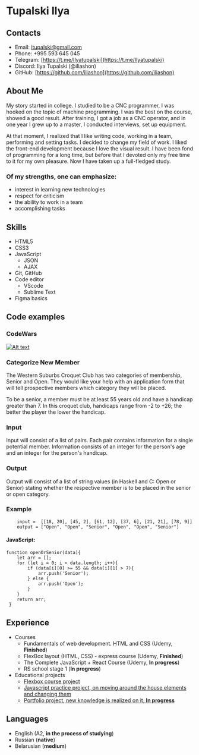 # Tupalski Ilya
## Contacts

+ Email: [itupalski@gmail.com](itupalski@gmail.com)
+ Phone: +995 593 645 045
+ Telegram: [https://t.me/Ilyatupalski](https://t.me/Ilyatupalski)
+ Discord: Ilya Tupalski (@iliashon)
+ GitHub: [https://github.com/iliashon](https://github.com/iliashon)


## About Me
My story started in college. I studied to be a CNC programmer, I was hooked on the topic of machine programming. I was the best on the course, showed a good result. After training, I got a job as a CNC operator, and in one year I grew up to a master, I conducted interviews, set up equipment.

At that moment, I realized that I like writing code, working in a team, performing and setting tasks. I decided to change my field of work. I liked the front-end development because I love the visual result. I have been fond of programming for a long time, but before that I devoted only my free time to it for my own pleasure. Now I have taken up a full-fledged study.


 ### Of my strengths, one can emphasize: 
 
  + interest in learning new technologies
  + respect for criticism
  + the ability to work in a team
  + accomplishing tasks



## Skills
+ HTML5
+ CSS3
+ JavaScript
    + JSON
    + AJAX
+ Git, GitHub
+ Code editor
    + VScode
    + Sublime Text
+ Figma basics



## Code examples
### CodeWars
[![Alt text](https://www.codewars.com/users/Tupalski/badges/large)](https://www.codewars.com/users/Tupalski)
### Categorize New Member
The Western Suburbs Croquet Club has two categories of membership, Senior and Open. They would like your help with an application form that will tell prospective members which category they will be placed.

To be a senior, a member must be at least 55 years old and have a handicap greater than 7. In this croquet club, handicaps range from -2 to +26; the better the player the lower the handicap.

### Input
Input will consist of a list of pairs. Each pair contains information for a single potential member. Information consists of an integer for the person's age and an integer for the person's handicap.

### Output
Output will consist of a list of string values (in Haskell and C: Open or Senior) stating whether the respective member is to be placed in the senior or open category.
### Example
```
    input =  [[18, 20], [45, 2], [61, 12], [37, 6], [21, 21], [78, 9]]
    output = ["Open", "Open", "Senior", "Open", "Open", "Senior"]
```
#### JavaScript:
```
function openOrSenior(data){
    let arr = [];
    for (let i = 0; i < data.length; i++){
        if (data[i][0] >= 55 && data[i][1] > 7){
            arr.push('Senior');
        } else {
            arr.push('Open');
        }
    }
    return arr;
 }
 ```



## Experience
+ Сourses
    + Fundamentals of web development. HTML and CSS (Udemy, __Finished__)
    + FlexBox layout (HTML, CSS) - express course (Udemy, __Finished__)
    + The Complete JavaScript + React Course (Udemy, __In progress__)
    + RS school stage 1 (__In progress__)
+ Educational projects 
    + [Flexbox course project](https://github.com/iliashon/Project_easyCode)
    + [Javascript practice project, on moving around the house elements and changing them](https://github.com/iliashon/Project_mars_JS)
    + [Portfolio project, new knowledge is realized on it, __In progress__](https://github.com/iliashon/project_portfolio)



## Languages
+ English (A2, __in the process of studying__)
+ Russian (__native__)
+ Belarusian (__medium__)

    
